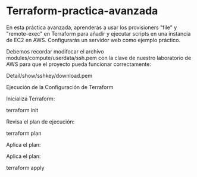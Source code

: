 # Terraform-practica-avanzada
En esta práctica avanzada, aprenderás a usar los provisioners "file" y "remote-exec" en Terraform para añadir y ejecutar scripts en una instancia de EC2 en AWS. Configurarás un servidor web como ejemplo práctico.

Debemos recordar modifocar el archivo modules/compute/userdata/ssh.pem con la clave de nuestro laboratorio de AWS para que el proyecto pueda funcionar correctamente:

Detail/show/sshkey/download.pem

Ejecución de la Configuración de Terraform

Inicializa Terraform:

terraform init

Revisa el plan de ejecución:

terraform plan

Aplica el plan:

Aplica el plan:

terraform apply



